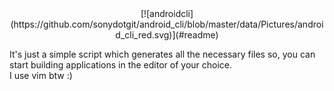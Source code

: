 <div align="center">
[![androidcli](https://github.com/sonydotgit/android_cli/blob/master/data/Pictures/android_cli_red.svg)](#readme)
</div>

It's just a simple script which generates all the necessary files so, you can start building applications in the editor of your choice.  
I use vim btw :)
